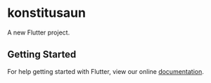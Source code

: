 # konstitusaun

A new Flutter project.

## Getting Started

For help getting started with Flutter, view our online
[documentation](https://flutter.io/).
